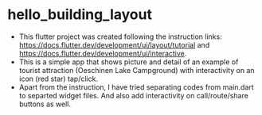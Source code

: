 # hello_building_layout

- This flutter project was created following the instruction links: https://docs.flutter.dev/development/ui/layout/tutorial and https://docs.flutter.dev/development/ui/interactive.
- This is a simple app that shows picture and detail of an example of tourist attraction (Oeschinen Lake Campground) with interactivity on an icon (red star) tap/click.
- Apart from the instruction, I have tried separating codes from main.dart to separted widget files. And also add interactivity on call/route/share buttons as well.
